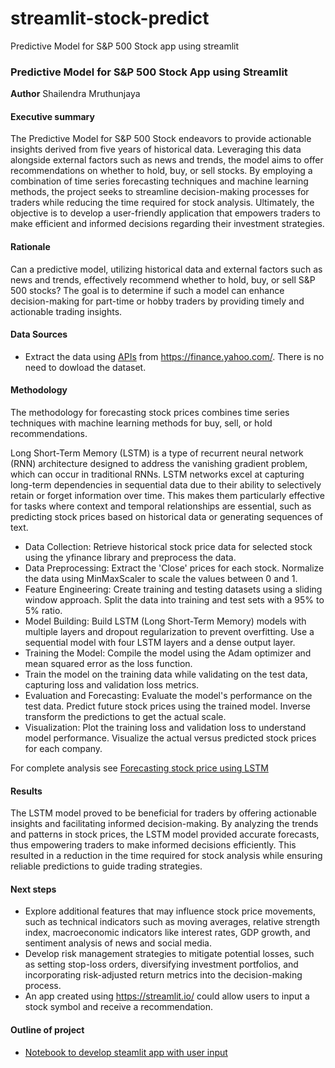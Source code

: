 # streamlit-stock-predict
Predictive Model for S&amp;P 500 Stock app using streamlit

### Predictive Model for S&P 500 Stock App using Streamlit

**Author**
Shailendra Mruthunjaya

#### Executive summary
The Predictive Model for S&P 500 Stock endeavors to provide actionable insights derived from five years of historical data. Leveraging this data alongside external factors such as news and trends, the model aims to offer recommendations on whether to hold, buy, or sell stocks. By employing a combination of time series forecasting techniques and machine learning methods, the project seeks to streamline decision-making processes for traders while reducing the time required for stock analysis. Ultimately, the objective is to develop a user-friendly application that empowers traders to make efficient and informed decisions regarding their investment strategies.

#### Rationale
Can a predictive model, utilizing historical data and external factors such as news and trends, effectively recommend whether to hold, buy, or sell S&P 500 stocks? The goal is to determine if such a model can enhance decision-making for part-time or hobby traders by providing timely and actionable trading insights.

#### Data Sources
*	Extract the data using [APIs](https://pypi.org/project/yfinance/) from https://finance.yahoo.com/. There is no need to dowload the dataset. 


#### Methodology
The methodology for forecasting stock prices combines time series techniques with machine learning methods for buy, sell, or hold recommendations. 

Long Short-Term Memory (LSTM) is a type of recurrent neural network (RNN) architecture designed to address the vanishing gradient problem, which can occur in traditional RNNs. LSTM networks excel at capturing long-term dependencies in sequential data due to their ability to selectively retain or forget information over time. This makes them particularly effective for tasks where context and temporal relationships are essential, such as predicting stock prices based on historical data or generating sequences of text.

 - Data Collection: Retrieve historical stock price data for selected stock using the yfinance library and preprocess the data.
 - Data Preprocessing: Extract the 'Close' prices for each stock. Normalize the data using MinMaxScaler to scale the values between 0 and 1.
 - Feature Engineering: Create training and testing datasets using a sliding window approach. Split the data into training and test sets with a 95% to 5% ratio.
 - Model Building: Build LSTM (Long Short-Term Memory) models with multiple layers and dropout regularization to prevent overfitting. Use a sequential model with four LSTM layers and a dense output layer.
 - Training the Model: Compile the model using the Adam optimizer and mean squared error as the loss function.
 - Train the model on the training data while validating on the test data, capturing loss and validation loss metrics.
 - Evaluation and Forecasting: Evaluate the model's performance on the test data. Predict future stock prices using the trained model. Inverse transform the predictions to get the actual scale.
 - Visualization: Plot the training loss and validation loss to understand model performance. Visualize the actual versus predicted stock prices for each company.

For complete analysis see [Forecasting stock price using LSTM](https://github.com/shailendra-mlai/Predictive-Model-for-SAP-500-Stock/blob/main/LSTM-Stock-price-prediction.ipynb)



#### Results

The LSTM model proved to be beneficial for traders by offering actionable insights and facilitating informed decision-making. By analyzing the trends and patterns in stock prices, the LSTM model provided accurate forecasts, thus empowering traders to make informed decisions efficiently. This resulted in a reduction in the time required for stock analysis while ensuring reliable predictions to guide trading strategies.

#### Next steps
- Explore additional features that may influence stock price movements, such as technical indicators such as moving averages, relative strength index, macroeconomic indicators like interest rates, GDP growth, and sentiment analysis of news and social media.
- Develop risk management strategies to mitigate potential losses, such as setting stop-loss orders, diversifying investment portfolios, and incorporating risk-adjusted return metrics into the decision-making process. 
- An app created using https://streamlit.io/ could allow users to input a stock symbol and receive a recommendation.


#### Outline of project

- [Notebook to develop steamlit app with user input](https://github.com/shailendra-mlai/Predictive-Model-for-SAP-500-Stock/blob/main/LSTM-App.ipynb)
